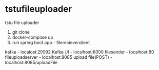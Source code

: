 # tstufileuploader
tstu file uploader
1. git clone
2. docker-compose up
3. run spring boot app - filerecieverclient

kafka - localost:29092
Kafka UI - localhost:8000
filesender - localhost:80
fileuploadserver - localhost:8085
upload file(POST) - localhost:8085/uploadFile

